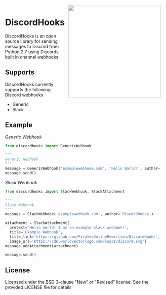 <img src="https://maxcdn.icons8.com/Share/icon/Logos//discord_logo1600.png" align="right" height=300>

DiscordHooks
============
DiscordHooks is an open source library for sending messages to Discord from Python 2.7 using Discords built in channel webhooks

## Supports
DiscordHooks currently supports the following Discord webhooks
* Generic
* Slack

## Example

*Generic Webhook*
```python
from discordhooks import GenericWebhook

"""
Generic Webhook
"""
message = GenericWebhook('examplewebhook.com', 'Hello World!', author='DiscordHooks')
message.send()
```

*Slack Webhook*
```python
from discordhooks import SlackWebhook, SlackAttachment

"""
Slack Webhook
"""
message = SlackWebhook('examplewebhook.com', author='DiscordHooks')

attachment = SlackAttachment(
  pretext='Hello world! I am an example Slack webhook!',
  title='Example Webhook',
  title_link='https://github.com/PiratesOnlineRewritten/DiscordHooks',
  image_url='https://cdn.worldvectorlogo.com/logos/discord.svg')
message.addAttachment(attachment)

message.send()
```

## License
Licensed under the BSD 3-clause "New" or "Revised" license. See the provided LICENSE file for details